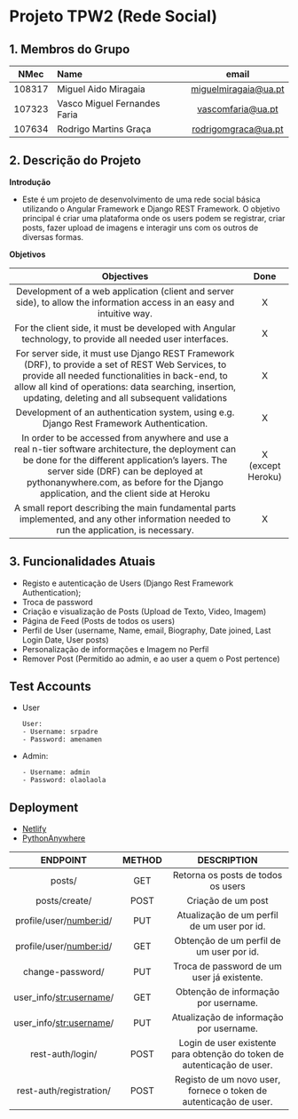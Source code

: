 # Projeto TPW2 (Rede Social)

## 1. Membros do Grupo

| NMec | Name | email | 
|:---: |:---|:---:|
| 108317 | Miguel Aido Miragaia          | [miguelmiragaia@ua.pt](https://github.com/Miragaia)      |
| 107323 | Vasco Miguel Fernandes Faria  | [vascomfaria@ua.pt](https://github.com/Vasco-Faria)      |
| 107634 | Rodrigo Martins Graça         | [rodrigomgraca@ua.pt](https://github.com/rodrigograc4)   |

## 2. Descrição do Projeto
**Introdução**
- Este é um projeto de desenvolvimento de uma rede social básica utilizando o Angular Framework e Django REST Framework. O objetivo principal é criar uma plataforma onde os users podem se registrar, criar posts, fazer upload de imagens e interagir uns com os outros de diversas formas.

**Objetivos**

| Objectives | Done |
|:---: |:---:|
| Development of a web application (client and server side), to allow the information access in an easy and intuitive way.| X |
| For the client side, it must be developed with Angular technology, to provide all needed user interfaces.| X |
| For server side, it must use Django REST Framework (DRF), to provide a set of REST Web Services, to provide all needed functionalities in back-end, to allow all kind of operations: data searching, insertion, updating, deleting and all subsequent validations| X |
| Development of an authentication system, using e.g. Django Rest Framework Authentication. | X |
| In order to be accessed from anywhere and use a real n-tier software architecture, the deployment can be done for the different application’s layers. The server side (DRF) can be deployed at pythonanywhere.com, as before for the Django application, and the client side at Heroku | X (except Heroku) |
| A small report describing the main fundamental parts implemented, and any other information needed to run the application, is necessary. | X |

## 3. Funcionalidades Atuais

- Registo e autenticação de Users (Django Rest Framework Authentication);
- Troca de password
- Criação e visualização de Posts (Upload de Texto, Video, Imagem)
- Página de Feed (Posts de todos os users)
- Perfil de User (username, Name, email, Biography, Date joined, Last Login Date, User posts)
- Personalização de informações e Imagem no Perfil
- Remover Post (Permitido ao admin, e ao user a quem o Post pertence)


## Test Accounts
- User
    ```
    User:
	- Username: srpadre
	- Password: amenamen
    ```

- Admin:
    ```
	- Username: admin
	- Password: olaolaola
    ```

## Deployment

- [Netlify](https://whisp.netlify.app)
- [PythonAnywhere](http://vascomfaria.pythonanywhere.com/admin/)

| ENDPOINT |	METHOD |	DESCRIPTION |
|:---: |:---:| :---: |
| posts/	| GET |	Retorna os posts de todos os users |
| posts/create/ |	POST |	Criação de um post |
| profile/user/<number:id>/ |	PUT |	Atualização de um perfil de um user por id. |
| profile/user/<number:id>/ |	GET |	Obtenção de um perfil de um user por id. |
| change-password/ |	PUT |	Troca de password de um user já existente. |
| user_info/<str:username>/ |	GET |	Obtenção de informação por username. |
| user_info/<str:username>/ |	PUT |	Atualização de informação por username. |
| rest-auth/login/ |	POST |	Login de user existente para obtenção do token de autenticação de user. |
| rest-auth/registration/ |	POST |	Registo de um novo user, fornece o token de autenticação de user. |
